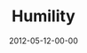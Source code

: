 ---
layout: message
category: message
series: "James: Putting Your Faith to Work"
title: "Humility"
date: 2012-05-12-00-00
message_id: 729
sc-permalink-url: "http://soundcloud.com/crdschurch/humility"
audio: "http://s3.amazonaws.com/crossroads-media/messages/audio/james_04.mp3"
audio-duration: "44:18"
program: "http://s3.amazonaws.com/crossroads-media/documents/05_12-13_12Program_OAKLEY.pdf"
description: "Brian Tome talks about the practical things that humble people do, and how we can integrate those things into our lives."
video: "http://s3.amazonaws.com/crossroads-media/messages/video/james_04.mp4"
video-duration: "44:24"
yt-video-id: "Mqxg5PnmpAk"
video-image: "http://s3.amazonaws.com/crossroads-media/images/james_04_still.jpg"
tag: 
 - tome
 - humility
 - james
 - program
explicit: false
---
